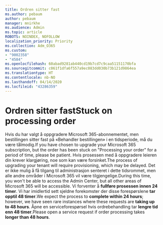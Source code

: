 ```yaml
---
title: Ordren sitter fast
ms.author: pebaum
author: pebaum
manager: mnirkhe
ms.audience: Admin
ms.topic: article
ROBOTS: NOINDEX, NOFOLLOW
localization_priority: Priority
ms.collection: Adm_O365
ms.custom:
- "9002358"
- "4584"
ms.openlocfilehash: 60abad9281ab440cd19b7cd7c9caa51151170bfa
ms.sourcegitcommit: c061f1dfa6f557a9ec083dd030b73b121d9864ea
ms.translationtype: HT
ms.contentlocale: nb-NO
ms.lasthandoff: 04/14/2020
ms.locfileid: "43286359"
---
```

# <a name="stuck-on-processing-order"></a><span data-ttu-id="576d7-102">Ordren sitter fast</span><span class="sxs-lookup"><span data-stu-id="576d7-102">Stuck on processing order</span></span>

<span data-ttu-id="576d7-103">Hvis du har valgt å oppgradere Microsoft 365-abonnementet, men bestillingen sitter fast på «Behandler bestillingen» i en tidsperiode, må du være tålmodig.</span><span class="sxs-lookup"><span data-stu-id="576d7-103">If you have chosen to upgrade your Microsoft 365 subscription, but the order has been stuck on "Processing your order" for a period of time, please be patient.</span></span> <span data-ttu-id="576d7-104">Hvis prosessen med å oppgradere leieren din krever klargjøring, noe som kan være forsinket.</span><span class="sxs-lookup"><span data-stu-id="576d7-104">The process of upgrading your tenant will require provisioning, which may be delayed.</span></span> <span data-ttu-id="576d7-105">Det er ikke mulig å få tilgang til administrasjon senteret i dette tidsrommet, men alle andre områder i Microsoft 365 vil være tilgjengelige.</span><span class="sxs-lookup"><span data-stu-id="576d7-105">During this time, you won't be able to access the Admin Center, but all other areas of Microsoft 365 will be accessible.</span></span> <span data-ttu-id="576d7-106">Vi forventer å **fullføre prosessen innen 24 timer**. Vi har imidlertid sett sjeldne forekomster der disse forespørslene **tar opptil 48 timer**.</span><span class="sxs-lookup"><span data-stu-id="576d7-106">We expect the process to **complete within 24 hours**; however, we have seen rare instances where these requests are **taking up to 48 hours**.</span></span> <span data-ttu-id="576d7-107">Åpne en serviceforespørsel hvis ordrebehandling tar **lengre tid enn 48 timer**.</span><span class="sxs-lookup"><span data-stu-id="576d7-107">Please open a service request if order processing takes **longer than 48 hours**.</span></span>
